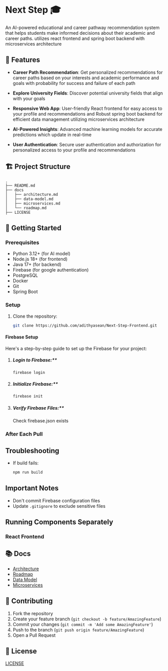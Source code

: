 # Next Step 🎓

An AI-powered educational and career pathway recommendation system that helps students make informed decisions about their academic and career paths. utilizes react frontend and spring boot backend with microservices architecture

## 🌟 Features

- **Career Path Recommendation**:
Get personalized recommendations for career paths based on your interests and academic performance and goals with probability for success and failure of each path

- **Explore University Fields**:
Discover potential university fields that align with your goals

- **Responsive Web App**:
User-friendly React frontend for easy access to your profile and recommendations and Robust spring boot backend for efficient data management utilizing microservices architecture

- **AI-Powered Insights**:
Advanced machine learning models for accurate predictions which update in real-time

- **User Authentication**:
Secure user authentication and authorization for personalized access to your profile and recommendations

## 🏗️ Project Structure

```
.
├── README.md
├── docs
│   ├── architecture.md
│   ├── data-model.md
│   ├── microservices.md
│   └── roadmap.md
├── LICENSE
```

## 🚀 Getting Started

### Prerequisites
- Python 3.12+ (for AI model)
- Node.js 18+ (for frontend)
- Java 17+ (for backend)
- Firebase (for google authentication)
- PostgreSQL
- Docker
- Git
- Spring Boot

### Setup

1. Clone the repository:
   ```bash
   git clone https://github.com/adithyasean/Next-Step-Frontend.git
   ```

#### Firebase Setup

Here's a step-by-step guide to set up the Firebase for your project:

1. ##### Login to Firebase:**
   ```bash
   firebase login
   ```

2. ##### Initialize Firebase:**
   ```bash
   firebase init
   ```

3. ##### Verify Firebase Files:**
   Check firebase.json exists

### After Each Pull



## Troubleshooting

- If build fails:
  ```bash
  npm run build
  ```

## Important Notes
- Don't commit Firebase configuration files
- Update `.gitignore` to exclude sensitive files

## Running Components Separately

### React Frontend


## 📚 Docs

- [Architecture](docs/architecture.md)
- [Roadmap](docs/roadmap.md)
- [Data Model](docs/data-model.md)
- [Microservices](docs/microservices.md)

## 🤝 Contributing

1. Fork the repository
2. Create your feature branch (`git checkout -b feature/AmazingFeature`)
3. Commit your changes (`git commit -m 'Add some AmazingFeature'`)
4. Push to the branch (`git push origin feature/AmazingFeature`)
5. Open a Pull Request

## 📝 License

[LICENSE](LICENSE)
